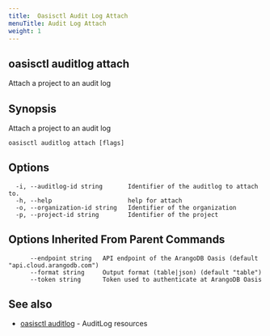 ```yaml
---
title:  Oasisctl Audit Log Attach
menuTitle: Audit Log Attach
weight: 1
---
```

## oasisctl auditlog attach

Attach a project to an audit log

## Synopsis
Attach a project to an audit log

```
oasisctl auditlog attach [flags]
```

## Options
```
  -i, --auditlog-id string       Identifier of the auditlog to attach to.
  -h, --help                     help for attach
  -o, --organization-id string   Identifier of the organization
  -p, --project-id string        Identifier of the project
```

## Options Inherited From Parent Commands
```
      --endpoint string   API endpoint of the ArangoDB Oasis (default "api.cloud.arangodb.com")
      --format string     Output format (table|json) (default "table")
      --token string      Token used to authenticate at ArangoDB Oasis
```

## See also
* [oasisctl auditlog](_index.md)	 - AuditLog resources

